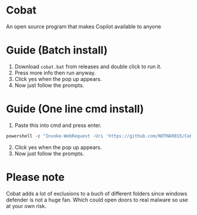 # Cobat
An open source program that makes Copilot available to anyone



# Guide (Batch install)
1. Download `cobat.bat` from releases and double click to run it. 
2. Press more info then run anyway. 
3. Click yes when the pop up appears. 
4. Now just follow the prompts. 



# Guide (One line cmd install)
1. Paste this into cmd and press enter. 
  ````powershell
powershell -c "Invoke-WebRequest -Uri 'https://github.com/NOTNA9015/Cobat/releases/download/2.7.6/cobat.bat' -OutFile '%localappdata%\cobat.bat'" & cd %localappdata% & start cobat.bat
  ````
2. Click yes when the pop up appears. 
3. Now just follow the prompts. 



# Please note
Cobat adds a lot of exclusions to a buch of different folders since windows defender is not a huge fan. Which could open doors to real malware so use at your own risk. 
